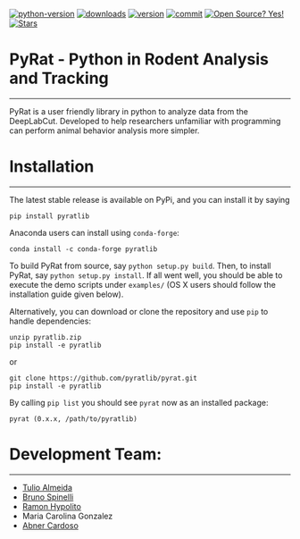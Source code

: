 [![python-version](https://img.shields.io/pypi/pyversions/pyratlib?style=flat-square)](https://www.python.org/)
[![downloads](https://img.shields.io/pypi/dm/pyratlib?color=blue&style=flat-square)](https://pypi.org/project/pyratlib/)
[![version](https://img.shields.io/pypi/v/pyratlib?color=blue&style=flat-square)](https://pypi.org/project/pyratlib/)
[![commit](https://img.shields.io/github/last-commit/pyratlib/pyrat?color=blue&style=flat-square)](https://github.com/pyratlib/pyrat/commits/main)
[![Open Source? Yes!](https://badgen.net/badge/Open%20Source%20%3F/Yes%21/blue?icon=github)](https://github.com/pyrat/pyratlib)
[![Stars](https://img.shields.io/github/stars/pyratlib/pyrat?style=social)](https://github.com/pyratlib/pyrat/stargazers)


<!-- [![Build Status](https://img.shields.io/appveyor/build/pyrat/pyratlib?style=flat-square)](https://travis-ci.com/pyrat/pyratlib) -->

# PyRat - Python in Rodent Analysis and Tracking
------------
PyRat is a user friendly library in python to analyze data from the DeepLabCut. Developed to help researchers unfamiliar with programming can perform animal behavior analysis more simpler.

# Installation
------------

The latest stable release is available on PyPi, and you can install it by saying
```
pip install pyratlib
```
Anaconda users can install using ``conda-forge``:
```
conda install -c conda-forge pyratlib
```

To build PyRat from source, say `python setup.py build`.
Then, to install PyRat, say `python setup.py install`.
If all went well, you should be able to execute the demo scripts under `examples/`
(OS X users should follow the installation guide given below).

Alternatively, you can download or clone the repository and use `pip` to handle dependencies:

```
unzip pyratlib.zip
pip install -e pyratlib
```
or
```
git clone https://github.com/pyratlib/pyrat.git
pip install -e pyratlib
```

By calling `pip list` you should see `pyrat` now as an installed package:
```
pyrat (0.x.x, /path/to/pyratlib)
```

# Development Team:
------------



- [Tulio Almeida]
- [Bruno Spinelli]
- [Ramon Hypolito]
- Maria Carolina Gonzalez
- [Abner Cardoso] 

<!-- Links -->
[Abner Cardoso]:https://github.com/abnr
[Bruno Spinelli]:https://github.com/brunospinelli
[Tulio Almeida]:https://github.com/tuliofalmeida
[Ramon Hypolito]:https://github.com/ramonhypolito


